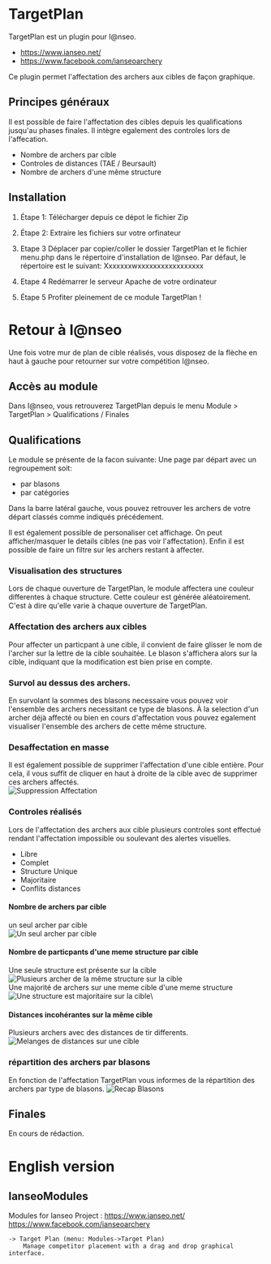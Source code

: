 
# TargetPlan
TargetPlan est un plugin pour I@nseo.
- https://www.ianseo.net/
- https://www.facebook.com/ianseoarchery 

Ce plugin permet l'affectation des archers aux cibles de façon graphique. 

## Principes généraux
Il est possible de faire l'affectation des cibles depuis les qualifications jusqu'au phases finales.
Il intègre egalement des controles lors de l'affecation.
- Nombre de archers par cible
- Controles de distances (TAE / Beursault)
- Nombre de archers d'une même structure

## Installation
1. Étape 1:
Télécharger depuis ce dépot le fichier Zip 

2. Étape 2:
Extraire les fichiers sur votre orfinateur

3. Etape 3
Déplacer par copier/coller le dossier TargetPlan et le fichier menu.php dans le répertoire d'installation de I@nseo. 
Par défaut, le répertoire est le suivant:
Xxxxxxxwxxxxxxxxxxxxxxxxx

4. Etape 4
Redémarrer le serveur Apache de votre ordinateur

5. Étape 5
Profiter pleinement de ce module TargetPlan ! 

# Retour à I@nseo
Une fois votre mur de plan de cible réalisés, vous disposez de la flèche en haut à gauche pour retourner sur votre compétition I@nseo.



## Accès au module
Dans I@nseo, vous retrouverez TargetPlan depuis le menu Module > TargetPlan > Qualifications / Finales

## Qualifications
Le module se présente de la facon suivante:
Une page par départ avec un regroupement soit:
- par blasons
- par catégories

Dans la barre latéral gauche, vous pouvez retrouver les archers de votre départ classés comme indiqués précédement.

Il est également possible de personaliser cet affichage. On peut afficher/masquer le details cibles (ne pas voir l'affectation). 
Enfin il est possible de faire un filtre sur les archers restant à affecter.

### Visualisation des structures
Lors de chaque ouverture de TargetPlan, le module affectera une couleur differentes à chaque structure. Cette couleur est générée aléatoirement. C'est à dire qu'elle varie à chaque ouverture de TargetPlan.

### Affectation des archers aux cibles
Pour affecter un particpant à une cible, il convient de faire glisser le nom de l'archer sur la lettre de la cible souhaitée.
Le blason s'affichera alors sur la cible, indiquant que la modification est bien prise en compte. 

### Survol au dessus des archers. 
En survolant la sommes des blasons necessaire vous pouvez voir l'ensemble des archers necessitant ce type de blasons.
À la selection d'un archer déjà affecté ou bien en cours d'affectation vous pouvez egalement visualiser l'ensemble des archers de cette même structure.

### Desaffectation en masse
Il est également possible de supprimer l'affectation d'une cible entière. Pour cela, il vous suffit de cliquer en haut à droite de la cible avec de supprimer ces archers affectés.\
![Suppression Affectation](Docs/image-7.png)



### Controles réalisés
Lors de l'affectation des archers aux cible plusieurs controles sont effectué rendant l'affectation impossible ou soulevant des alertes visuelles.
- Libre
- Complet
- Structure Unique
- Majoritaire
- Conflits distances 

#### Nombre de archers par cible
un seul archer par cible\
![Un seul archer par cible](Docs/image-1.png)

#### Nombre de particpants d'une meme structure par cible
Une seule structure est présente sur la cible\
![Plusieurs archer de la même structure sur la cible](Docs/image-5.png)\
Une majorité de archers sur une meme cible d'une meme structure\
![Une structure est majoritaire sur la cible](Docs/image-3.png)\

#### Distances incohérantes sur la même cible
Plusieurs archers avec des distances de tir differents.\
![Melanges de distances sur une cible](Docs/image-4.png)

### répartition des archers par blasons
En fonction de l'affectation TargetPlan vous informes de la répartition des archers par type de blasons. 
![Recap Blasons](Docs/image-6.png)


## Finales
En cours de rédaction.


# English version
## IanseoModules
Modules for Ianseo Project :
https://www.ianseo.net/
https://www.facebook.com/ianseoarchery

	-> Target Plan (menu: Modules->Target Plan)
		Manage competitor placement with a drag and drop graphical interface.